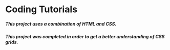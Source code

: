 # Coding Tutorials
 
##### This project uses a combination of HTML and CSS. 
##### This project was completed in order to get a better understanding of CSS grids. 


#####   
#####    

